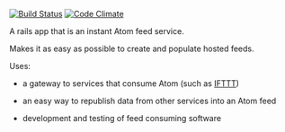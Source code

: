 [![Build Status](https://travis-ci.org/mmb/feed_boom.png)](https://travis-ci.org/mmb/feed_boom)
[![Code Climate](https://codeclimate.com/github/mmb/feed_boom.png)](https://codeclimate.com/github/mmb/feed_boom)

A rails app that is an instant Atom feed service.

Makes it as easy as possible to create and populate hosted feeds.

Uses:

* a gateway to services that consume Atom (such as [IFTTT](https://ifttt.com/))

* an easy way to republish data from other services into an Atom feed

* development and testing of feed consuming software
